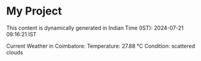 # My Project

This content is dynamically generated in Indian Time (IST): 2024-07-21 09:16:21 IST


Current Weather in Coimbatore:
Temperature: 27.88 °C
Condition: scattered clouds
